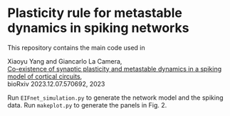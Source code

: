 # Plasticity rule for metastable dynamics in spiking networks

This repository contains the main code used in 
 
  Xiaoyu Yang and Giancarlo La Camera,\
  [Co-existence of synaptic plasticity and metastable dynamics in a spiking model of cortical circuits](https://www.biorxiv.org/content/10.1101/2023.12.07.570692v1),\
  bioRxiv 2023.12.07.570692, 2023

Run ``EIFnet_simulation.py`` to generate the network model and the spiking data. 
Run ``makeplot.py`` to generate the panels in Fig. 2. 

